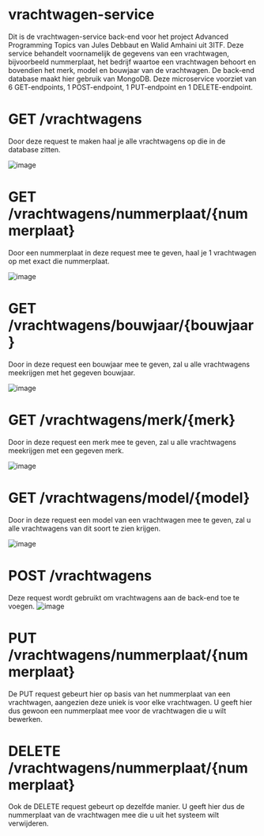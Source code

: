 # vrachtwagen-service
Dit is de vrachtwagen-service back-end voor het project Advanced Programming Topics van Jules Debbaut en Walid Amhaini uit 3ITF. Deze service behandelt voornamelijk de gegevens van een vrachtwagen, bijvoorbeeld nummerplaat, het bedrijf waartoe een vrachtwagen behoort en bovendien het merk, model en bouwjaar van de vrachtwagen. 
De back-end database maakt hier gebruik van MongoDB. Deze microservice voorziet van 6 GET-endpoints, 1 POST-endpoint, 1 PUT-endpoint en 1 DELETE-endpoint. 

# GET /vrachtwagens
Door deze request te maken haal je alle vrachtwagens op die in de database zitten.

![image](https://user-images.githubusercontent.com/57659236/148540122-d497df25-30fe-40cf-8f52-c879fecb90e7.png)


# GET /vrachtwagens/nummerplaat/{nummerplaat}
Door een nummerplaat in deze request mee te geven, haal je 1 vrachtwagen op met exact die nummerplaat. 

![image](https://user-images.githubusercontent.com/57659236/148540216-7d41113e-8618-45b5-be21-665853132752.png)


# GET /vrachtwagens/bouwjaar/{bouwjaar}
Door in deze request een bouwjaar mee te geven, zal u alle vrachtwagens meekrijgen met het gegeven bouwjaar.

![image](https://user-images.githubusercontent.com/57659236/148540274-db358dfb-26d3-4bea-b594-bc1ce159e726.png)


# GET /vrachtwagens/merk/{merk}
Door in deze request een merk mee te geven, zal u alle vrachtwagens meekrijgen met een gegeven merk.

![image](https://user-images.githubusercontent.com/57659236/148540307-6e6ffe6d-07e0-4b5b-970d-f50d70114771.png)


# GET /vrachtwagens/model/{model}
Door in deze request een model van een vrachtwagen mee te geven, zal u alle vrachtwagens van dit soort te zien krijgen.

![image](https://user-images.githubusercontent.com/57659236/148540349-00e5facd-8a47-4ddd-acb7-111135ae9283.png)


# POST /vrachtwagens
Deze request wordt gebruikt om vrachtwagens aan de back-end toe te voegen.
![image](https://user-images.githubusercontent.com/57659236/148540624-e7576107-efdb-4700-aabc-987dc3d81826.png)



# PUT /vrachtwagens/nummerplaat/{nummerplaat}
De PUT request gebeurt hier op basis van het nummerplaat van een vrachtwagen, aangezien deze uniek is voor elke vrachtwagen. U geeft hier dus gewoon een nummerplaat mee voor de vrachtwagen die u wilt bewerken.

# DELETE /vrachtwagens/nummerplaat/{nummerplaat}
Ook de DELETE request gebeurt op dezelfde manier. U geeft hier dus de nummerplaat van de vrachtwagen mee die u uit het systeem wilt verwijderen.

